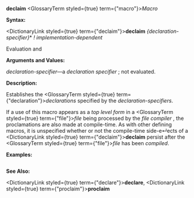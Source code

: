 **declaim** <GlossaryTerm styled={true} term={"macro"}><i>Macro</i></GlossaryTerm> 



**Syntax:** 



<DictionaryLink styled={true} term={"declaim"}><b>declaim</b></DictionaryLink> *\{declaration-specifier\}*\* *! implementation-dependent* 



Evaluation and 



 



 



**Arguments and Values:** 



*declaration-specifier*—a *declaration specifier* ; not evaluated. 



**Description:** 



Establishes the <GlossaryTerm styled={true} term={"declaration"}><i>declarations</i></GlossaryTerm> specified by the *declaration-specifiers*. 



If a use of this macro appears as a *top level form* in a <GlossaryTerm styled={true} term={"file"}><i>file</i></GlossaryTerm> being processed by the *file compiler* , the proclamations are also made at compile-time. As with other defining macros, it is unspecified whether or not the compile-time side-e↵ects of a <DictionaryLink styled={true} term={"declaim"}><b>declaim</b></DictionaryLink> persist after the <GlossaryTerm styled={true} term={"file"}><i>file</i></GlossaryTerm> has been *compiled*. 



**Examples:**
```lisp


```
**See Also:** 



<DictionaryLink styled={true} term={"declare"}><b>declare</b></DictionaryLink>, <DictionaryLink styled={true} term={"proclaim"}><b>proclaim</b></DictionaryLink> 



